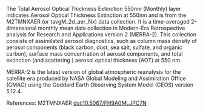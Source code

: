 The Total Aerosol Optical Thickness Extinction 550nm (Monthly) layer indicates Aerosol Optical Thickness Extinction at 550nm and is from the M2TMNXAER (or tavgM_2d_aer_Nx) data collection. It is a time-averaged 2-dimensional monthly mean data collection in Modern-Era Retrospective analysis for Research and Applications version 2 (MERRA-2). This collection consists of assimilated aerosol diagnostics, such as column mass density of aerosol components (black carbon, dust, sea salt, sulfate, and organic carbon), surface mass concentration of aerosol components, and total extinction (and scattering ) aerosol optical thickness (AOT) at 550 nm.

MERRA-2 is the latest version of global atmospheric reanalysis for the satellite era produced by NASA Global Modeling and Assimilation Office (GMAO) using the Goddard Earth Observing System Model (GEOS) version 5.12.4.

References: M2TMNXAER [doi:10.5067/FH9A0MLJPC7N](https://doi.org/10.5067/FH9A0MLJPC7N)